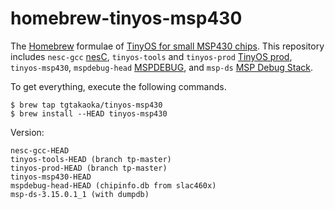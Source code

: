 homebrew-tinyos-msp430
======================

The [Homebrew][] formulae of [TinyOS for small MSP430 chips][].  This
repository includes `nesc-gcc` [nesC][], `tinyos-tools` and
`tinyos-prod` [TinyOS prod][], `tinyos-msp430`, `mspdebug-head`
[MSPDEBUG][], and `msp-ds` [MSP Debug Stack][].

To get everything, execute the following commands.

    $ brew tap tgtakaoka/tinyos-msp430
    $ brew install --HEAD tinyos-msp430

Version:

    nesc-gcc-HEAD
    tinyos-tools-HEAD (branch tp-master)
    tinyos-prod-HEAD (branch tp-master)
    tinyos-msp430-HEAD
    mspdebug-head-HEAD (chipinfo.db from slac460x)
    msp-ds-3.15.0.1_1 (with dumpdb)

[Homebrew]: https://brew.sh/
[TinyOS for small MSP430 chips]: https://github.com/tgtakaoka/tinyos-msp430
[nesC]: https://github.com/tinyos/nesc
[TinyOS prod]: https://github.com/tp-freeforall/prod
[MSPDEBUG]: https://dlbeer.co.nz/mspdebug/
[MSP Debug Stack]: http://www.ti.com/tool/mspds
